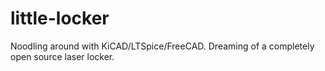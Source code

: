 # little-locker
Noodling around with KiCAD/LTSpice/FreeCAD. Dreaming of a completely open source laser locker.
